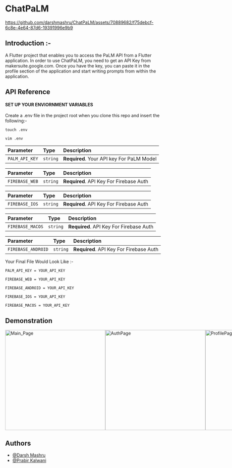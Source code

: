 # ChatPaLM


https://github.com/darshmashru/ChatPaLM/assets/70889682/f75debcf-6c8e-4e64-87d6-19391996e9b9


## Introduction :-

A Flutter project that enables you to access the PaLM API from a Flutter application. In order to use ChatPaLM, you need to get an API Key from makersuite.google.com.
Once you have the key, you can paste it in the profile section of the application and start writing prompts from within the application.

## API Reference

#### SET UP YOUR ENVIORNMENT VARIABLES

Create a .env file in the project root when you clone this repo and insert
the following:-

```http
touch .env
```

```http
vim .env
```

| Parameter      | Type     | Description                               |
| :------------- | :------- | :---------------------------------------- |
| `PALM_API_KEY` | `string` | **Required**. Your API key For PaLM Model |

| Parameter      | Type     | Description                             |
| :------------- | :------- | :-------------------------------------- |
| `FIREBASE_WEB` | `string` | **Required**. API Key For Firebase Auth |

| Parameter      | Type     | Description                             |
| :------------- | :------- | :-------------------------------------- |
| `FIREBASE_IOS` | `string` | **Required**. API Key For Firebase Auth |

| Parameter        | Type     | Description                             |
| :--------------- | :------- | :-------------------------------------- |
| `FIREBASE_MACOS` | `string` | **Required**. API Key For Firebase Auth |

| Parameter          | Type     | Description                             |
| :----------------- | :------- | :-------------------------------------- |
| `FIREBASE_ANDROID` | `string` | **Required**. API Key For Firebase Auth |

Your Final File Would Look Like :-

```http
PALM_API_KEY = YOUR_API_KEY

FIREBASE_WEB = YOUR_API_KEY

FIREBASE_ANDROID = YOUR_API_KEY

FIREBASE_IOS = YOUR_API_KEY

FIREBASE_MACOS = YOUR_API_KEY

```

## Demonstration
<div style="display: flex; justify-content: space-around;">
  <img width="323" alt="Main_Page" src="https://github.com/darshmashru/ChatPaLM/assets/70889682/3f768931-9aef-46d2-b655-c4b84c2e25fc">
  <img width="323" alt="AuthPage" src="https://github.com/darshmashru/ChatPaLM/assets/70889682/ea68f010-3065-4c04-b65e-992efc46110f">
  <img width="323" alt="ProfilePage" src="https://github.com/darshmashru/ChatPaLM/assets/70889682/0c2c9a29-89bb-468b-8e13-06b1aa75cf91">
</div>


## Authors

- [@Darsh Mashru](https://www.github.com/darshmashru)
- [@Prabir Kalwani](https://www.github.com/prabirkalwani)
